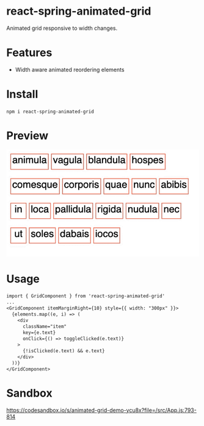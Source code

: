 # react-spring-animated-grid

Animated grid responsive to width changes.

# Features

- Width aware animated reordering elements

# Install

`npm i react-spring-animated-grid`

# Preview
![example](./media/animated-grid-demo.gif)
# Usage

```
import { GridComponent } from 'react-spring-animated-grid'
...
<GridComponent itemMarginRight={10} style={{ width: "300px" }}>
  {elements.map((e, i) => (
    <div
      className="item"
      key={e.text}
      onClick={() => toggleClicked(e.text)}
    >
      {!isClicked(e.text) && e.text}
    </div>
  ))}
</GridComponent>

```
# Sandbox

https://codesandbox.io/s/animated-grid-demo-ycu8x?file=/src/App.js:793-814
 